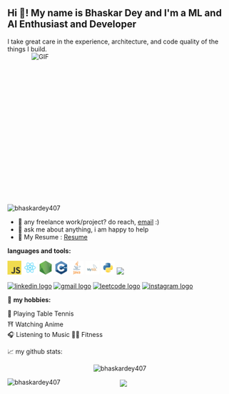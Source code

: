 <h2 align="left">Hi 👋! My name is Bhaskar Dey and I'm a ML and AI Enthusiast and Developer</h2> 
I take great care in the experience, architecture, and code quality of the things I build.

 <img align="right" alt="GIF" src="https://github.com/abhisheknaiidu/abhisheknaiidu/blob/master/code.gif?raw=true" width="450" height="340"/>

 <p align="left"> <img src="https://komarev.com/ghpvc/?username=bhaskardey407&label=Profile%20views&color=0e75b6&style=flat" alt="bhaskardey407" /> </p>
  
- 💼 any freelance work/project? do reach, [email](mailto:bhaskardey407@gmail.com) :)
- 💬 ask me about anything, i am happy to help
- 📄 My Resume : <a href="https://drive.google.com/file/d/1_2wDkgHgLe0an-F97McbZ66XJlMMaC4B/view?usp=sharing">Resume</a>

**languages and tools:**  

<a href="https://developer.mozilla.org/en-US/docs/Web/JavaScript"><code><img height="31" src="https://raw.githubusercontent.com/github/explore/80688e429a7d4ef2fca1e82350fe8e3517d3494d/topics/javascript/javascript.png"></code></a>
<a href="https://react.dev/"><code><img height="31" src="https://raw.githubusercontent.com/github/explore/80688e429a7d4ef2fca1e82350fe8e3517d3494d/topics/react/react.png"></code></a>
<a href="https://nodejs.org/en/learn/getting-started/introduction-to-nodejs"><code><img height="31" src="https://raw.githubusercontent.com/github/explore/80688e429a7d4ef2fca1e82350fe8e3517d3494d/topics/nodejs/nodejs.png"></code></a>
<a href="https://devdocs.io/cpp/"><code><img height="31" src="https://raw.githubusercontent.com/github/explore/80688e429a7d4ef2fca1e82350fe8e3517d3494d/topics/cpp/cpp.png"></code></a>
<a href="https://docs.oracle.com/en/java/"><code><img height="31" src="https://raw.githubusercontent.com/github/explore/80688e429a7d4ef2fca1e82350fe8e3517d3494d/topics/java/java.png"></code></a>
<a href="https://dev.mysql.com/doc/"><code><img height="31" src="https://raw.githubusercontent.com/github/explore/80688e429a7d4ef2fca1e82350fe8e3517d3494d/topics/mysql/mysql.png"></code></a>
<a href="https://docs.python.org/3/tutorial/index.html"><code><img height="31" src="https://raw.githubusercontent.com/github/explore/80688e429a7d4ef2fca1e82350fe8e3517d3494d/topics/python/python.png"></code></a>
<a href="https://www.tensorflow.org/guide"><code><img height="31" src="https://upload.wikimedia.org/wikipedia/commons/2/2d/Tensorflow_logo.svg"></code></a>


<div align="left">
  <a href="https://www.linkedin.com/in/bhaskar-dey-043287201/"><img src="https://img.shields.io/static/v1?message=LinkedIn&logo=linkedin&label=&color=0077B5&logoColor=white&labelColor=&style=for-the-badge" height="33" alt="linkedin logo"  /></a>
  <a href="mailto:bhaskardey407@gmail.com"><img src="https://img.shields.io/static/v1?message=Gmail&logo=gmail&label=&color=D14836&logoColor=white&labelColor=&style=for-the-badge" height="33" alt="gmail logo"  /></a>
  <a href="https://leetcode.com/bhaskardey407/"><img src="https://img.shields.io/static/v1?message=Leetcode&logo=leetcode&label=&color=rgb(255,%20183,%200)&logoColor=white&labelColor=&style=for-the-badge" height="33" alt="leetcode logo"  /></a>
  <a href="https://www.instagram.com/bhaskar_407?igsh=MWpjNXI0cjc1YzNnZw=="><img src="https://img.shields.io/static/v1?message=Instagram&logo=instagram&label=&color=E4405F&logoColor=white&labelColor=&style=for-the-badge" height="33" alt="instagram logo"  /></a>
</div>

🚧 **my hobbies:**
<!-- HOBBIES:START -->
🏓  Playing Table Tennis          
⛩️  Watching Anime  
🎧  Listening to Music
🏃‍♀  Fitness
<!-- HOBBIES:END -->


📈 my github stats:

<p align="center"> <img align="center" src="https://github-readme-stats.vercel.app/api?username=bhaskardey407&show_icons=true&default" alt="bhaskardey407" />

   <div> 
   <p><img align="left" src="https://github-readme-streak-stats.herokuapp.com/?user=bhaskardey407&" alt="bhaskardey407" width="50%" /></p>
   <a align="right" href="https://github.com/bhaskardey407/convoychat"><img height=200 align="center" src="https://github-readme-stats.vercel.app/api/top-langs?username=bhaskardey407&layout=compact&langs_count=8&card_width=20%" /></a>
   </div>
 

